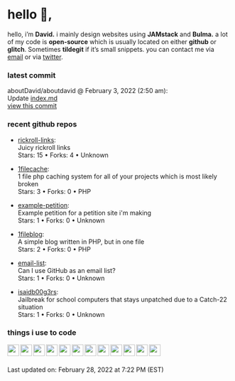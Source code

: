 <h1>hello 👋,</h1>
<p>hello, i’m <b>David.</b> i mainly design websites using <strong>JAMstack</strong> and <strong>Bulma.</strong>
a lot of my code is <strong>open-source</strong> which is usually located on either <strong>github</strong> or <strong>glitch</strong>. Sometimes <strong>tildegit</strong> if it’s small snippets.
you can contact me via <a href="mailto:aboutdavid@pm.me">email</a> or via <a href="https://twitter.com/@UpscaleDavid">twitter</a>.</p>
<h3>latest commit</h3>
<p>aboutDavid/aboutdavid @ February 3, 2022 (2:50 am):<br>
Update <a href="http://index.md">index.md</a><br>
<a href="https://github.com/aboutDavid/aboutdavid/commit/7e696d9478bbd7d2713531246806550a90929a5d">view this commit</a></p>
<h3>recent github repos</h3>
<ul>
<li>
<p><a href="https://github.com/aboutDavid/rickroll-links">rickroll-links</a>:<br>
Juicy rickroll links<br>
Stars: 15 • Forks: 4 • Unknown</p>
</li>
<li>
<p><a href="https://github.com/aboutDavid/1filecache">1filecache</a>:<br>
1 file php caching system for all of your projects which is most likely broken<br>
Stars: 3 • Forks: 0 • PHP</p>
</li>
<li>
<p><a href="https://github.com/aboutDavid/example-petition">example-petition</a>:<br>
Example petition for a petition site i'm making<br>
Stars: 1 • Forks: 0 • Unknown</p>
</li>
<li>
<p><a href="https://github.com/aboutDavid/1fileblog">1fileblog</a>:<br>
A simple blog written in PHP, but in one file<br>
Stars: 2 • Forks: 0 • PHP</p>
</li>
<li>
<p><a href="https://github.com/aboutDavid/email-list">email-list</a>:<br>
Can I use GitHub as an email list?<br>
Stars: 1 • Forks: 0 • Unknown</p>
</li>
<li>
<p><a href="https://github.com/aboutDavid/isaidb00g3rs">isaidb00g3rs</a>:<br>
Jailbreak for school computers that stays unpatched due to a Catch-22 situation<br>
Stars: 1 • Forks: 0 • Unknown</p>
</li>
</ul>
<h3>things i use to code</h3>
<img src="https://cdn.glitch.com/17eaef8d-c248-49b5-81da-45e23cdc0b12%2Ficons8-html-5-48.png?v=1605844408246" align="left" width="26px">
<img src="https://cdn.glitch.com/17eaef8d-c248-49b5-81da-45e23cdc0b12%2Ficons8-css3-48.png?v=1605844427037" align="left" width="26px">
<img src="https://cdn.glitch.com/17eaef8d-c248-49b5-81da-45e23cdc0b12%2Ficons8-javascript-48.png?v=1605844445485" align="left" width="26px">
<img src="https://cdn.glitch.com/17eaef8d-c248-49b5-81da-45e23cdc0b12%2Ficons8-nodejs-48.png?v=1605830531481" align="left" width="26px">
<img src="https://cdn.glitch.com/17eaef8d-c248-49b5-81da-45e23cdc0b12%2Ficons8-php-logo-16.png?v=1605839056865" align="left" width="26px">
<img src="https://cdn.glitch.com/17eaef8d-c248-49b5-81da-45e23cdc0b12%2Ficons8-sass-48.png?v=1605883230100" align="left" width="26px">
<img src="https://cdn.glitch.com/17eaef8d-c248-49b5-81da-45e23cdc0b12%2Ficons8-github-48.png?v=1605883284150" align="left" width="26px">
<img src="https://cdn.glitch.com/17eaef8d-c248-49b5-81da-45e23cdc0b12%2Ficons8-git-48.png?v=1605883264836" align="left" width="26px">
<img src="https://cdn.glitch.com/17eaef8d-c248-49b5-81da-45e23cdc0b12%2Ficons8-gitlab-48.png?v=1605883246676" align="left" width="26px">
<img src="https://cdn.glitch.com/17eaef8d-c248-49b5-81da-45e23cdc0b12%2Ficons8-npm-48.png?v=1605883300587" align="left" width="26px">
<img src="https://cdn.glitch.global/2c4aeca6-bdf6-455e-ac76-4eeb4a408fa4/icons8-visual-studio-code-2019-48.png?v=1643856601617" align="left" width="26px">
<img src="https://cdn.glitch.com/17eaef8d-c248-49b5-81da-45e23cdc0b12%2Ficons8-atom-editor-48.png?v=1605844607826" align="left" width="26px">
<br><br>
<p>Last updated on: February 28, 2022 at 7:22 PM (EST)</p>
